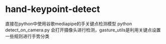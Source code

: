 # hand-keypoint-detect
直接在python中使用谷歌mediapipe的手关键点检测模型
python detect_on_camera.py  会打开摄像头进行检测，gasture_utils是利用关键点设置一些规则进行手势分类
